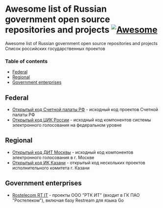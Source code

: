 # Awesome list of Russian government open source repositories and projects [![Awesome](https://cdn.rawgit.com/sindresorhus/awesome/d7305f38d29fed78fa85652e3a63e154dd8e8829/media/badge.svg)](https://github.com/sindresorhus/awesome)

Awesome list of Russian government open source repositories and projects
Список российских государственных проектов 
### Table of contents

* [Federal](#federal)
* [Regional](#regional)
* [Government enterprises](#governmententerprises)

## Federal
* [Открытый код Счетной палаты РФ](https://code.ach.gov.ru/public) - исходный код проектов Счетной палаты РФ
* [Открытый код ЦИК России](https://github.com/cikrf) - исходный код компонентов системы электронного голосования на федеральном уровне

## Regional
* [Открытый код ДИТ Москвы](https://github.com/moscow-technologies/) - исходный код компонентов электронного голосования в г. Москве
* [Открытый код ИК Казани](https://github.com/kznru) - открытый код нескольких проектов исполнительного комитета г. Казани

## Government enterprises
* [Rostelecom RT IT](https://github.com/Restream) - проекты ООО "РТК ИТ" (входит в ГК ПАО "Ростелеком"), включая базу Restream для языка Go


